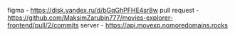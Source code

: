 figma - https://disk.yandex.ru/d/bGqGhPFHE4sr8w
pull request - https://github.com/MaksimZarubin777/movies-explorer-frontend/pull/2/commits
server - https://api.movexp.nomoredomains.rocks